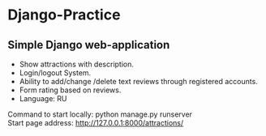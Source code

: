 # Django-Practice
## Simple Django web-application

* Show attractions with description. 
* Login/logout System.
* Ability to add/change /delete text reviews through registered accounts.
* Form rating based on reviews.
* Language: RU

Command to start locally: python manage.py runserver  
Start page address: http://127.0.0.1:8000/attractions/ 
